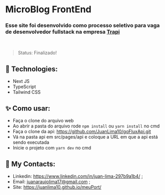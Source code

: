 # MicroBlog FrontEnd

### Esse site foi desenvolvido como processo seletivo para vaga de desenvolvedor fullstack na empresa <a href="https://trapi.com.br">Trapi</a>

<br/>

> Status: Finalizado!

## 🧪 Technologies:

+ Next JS
+ TypeScript
+ Tailwind CSS

## ✨ Como usar:

+ Faça o clone do arquivo web
+ Ao abrir a pasta do arquivo rode ```npm install``` ou ```yarn install``` no cmd
+ Faça o clone da api: https://github.com/JuanLima10/goFluxApi.git
+ Vá na pasta api em src/pages/api e coloque a URL em que a api está sendo executada
+ Inicie o projeto com ```yarn dev``` no cmd

## 🧾 My Contacts:

* Linkedin: <a href="https://www.linkedin.com/in/juan-lima-297b9a1b4/">https://www.linkedin.com/in/juan-lima-297b9a1b4/</a> ;
* Email: <a href="malito:juanaraujolima17@gmail.com">juanaraujolima17@gmail.com</a> ;
* Site: <a href="https://juanlima10.github.io/meuPort/">https://juanlima10.github.io/meuPort/</a>
